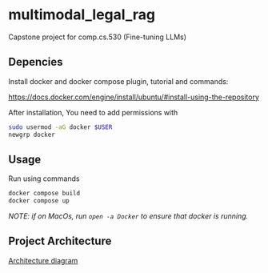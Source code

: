 # multimodal_legal_rag
Capstone project for comp.cs.530 (Fine-tuning LLMs)


## Depencies

Install docker and docker compose plugin, tutorial and commands:

https://docs.docker.com/engine/install/ubuntu/#install-using-the-repository

After installation, You need to add permissions with
```bash
sudo usermod -aG docker $USER
newgrp docker
```


## Usage

Run using commands

```bash
docker compose build
docker compose up
```

*NOTE: if on MacOs, run `open -a Docker` to ensure that docker is running.*

## Project Architecture
[Architecture diagram](docs/project_architecture.png)
